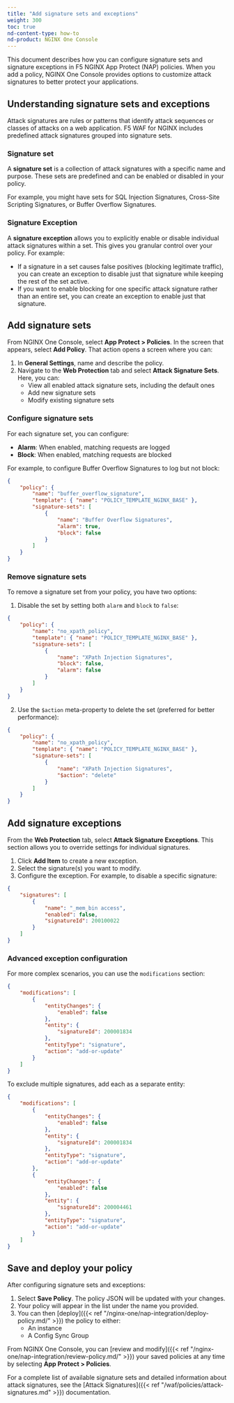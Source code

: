 ```yaml
---
title: "Add signature sets and exceptions"
weight: 300
toc: true
nd-content-type: how-to
nd-product: NGINX One Console
---
```


This document describes how you can configure signature sets and signature exceptions in F5 NGINX App Protect (NAP) policies. When you add a policy, NGINX One Console provides options to customize attack signatures to better protect your applications.

## Understanding signature sets and exceptions

Attack signatures are rules or patterns that identify attack sequences or classes of attacks on a web application. F5 WAF for NGINX includes predefined attack signatures grouped into signature sets.

### Signature set
A **signature set** is a collection of attack signatures with a specific name and purpose. These sets are predefined and can be enabled or disabled in your policy. 

For example, you might have sets for SQL Injection Signatures, Cross-Site Scripting Signatures, or Buffer Overflow Signatures.

### Signature Exception
A **signature exception** allows you to explicitly enable or disable individual attack signatures within a set. This gives you granular control over your policy. For example:
- If a signature in a set causes false positives (blocking legitimate traffic), you can create an exception to disable just that signature while keeping the rest of the set active.
- If you want to enable blocking for one specific attack signature rather than an entire set, you can create an exception to enable just that signature.

## Add signature sets

From NGINX One Console, select **App Protect > Policies**. In the screen that appears, select **Add Policy**. That action opens a screen where you can:

1. In **General Settings**, name and describe the policy.
2. Navigate to the **Web Protection** tab and select **Attack Signature Sets**. Here, you can:
   - View all enabled attack signature sets, including the default ones
   - Add new signature sets
   - Modify existing signature sets

### Configure signature sets

For each signature set, you can configure:
- **Alarm**: When enabled, matching requests are logged
- **Block**: When enabled, matching requests are blocked

For example, to configure Buffer Overflow Signatures to log but not block:

```json
{
    "policy": {
        "name": "buffer_overflow_signature",
        "template": { "name": "POLICY_TEMPLATE_NGINX_BASE" },
        "signature-sets": [
            {
                "name": "Buffer Overflow Signatures",
                "alarm": true,
                "block": false
            }
        ]
    }
}
```

### Remove signature sets

To remove a signature set from your policy, you have two options:

1. Disable the set by setting both `alarm` and `block` to `false`:

```json
{
    "policy": {
        "name": "no_xpath_policy",
        "template": { "name": "POLICY_TEMPLATE_NGINX_BASE" },
        "signature-sets": [
            {
                "name": "XPath Injection Signatures",
                "block": false,
                "alarm": false
            }
        ]
    }
}
```

2. Use the `$action` meta-property to delete the set (preferred for better performance):

```json
{
    "policy": {
        "name": "no_xpath_policy",
        "template": { "name": "POLICY_TEMPLATE_NGINX_BASE" },
        "signature-sets": [
            {
                "name": "XPath Injection Signatures",
                "$action": "delete"
            }
        ]
    }
}
```

## Add signature exceptions

From the **Web Protection** tab, select **Attack Signature Exceptions**. This section allows you to override settings for individual signatures.

1. Click **Add Item** to create a new exception.
2. Select the signature(s) you want to modify.
3. Configure the exception. For example, to disable a specific signature:

```json
{
    "signatures": [
        {
            "name": "_mem_bin access",
            "enabled": false,
            "signatureId": 200100022
        }
    ]
}
```

### Advanced exception configuration

For more complex scenarios, you can use the `modifications` section:

```json
{
    "modifications": [
        {
            "entityChanges": {
                "enabled": false
            },
            "entity": {
                "signatureId": 200001834
            },
            "entityType": "signature",
            "action": "add-or-update"
        }
    ]
}
```

To exclude multiple signatures, add each as a separate entity:

```json
{
    "modifications": [
        {
            "entityChanges": {
                "enabled": false
            },
            "entity": {
                "signatureId": 200001834
            },
            "entityType": "signature",
            "action": "add-or-update"
        },
        {
            "entityChanges": {
                "enabled": false
            },
            "entity": {
                "signatureId": 200004461
            },
            "entityType": "signature",
            "action": "add-or-update"
        }
    ]
}
```

## Save and deploy your policy

After configuring signature sets and exceptions:

1. Select **Save Policy**. The policy JSON will be updated with your changes.
2. Your policy will appear in the list under the name you provided.
3. You can then [deploy]({{< ref "/nginx-one/nap-integration/deploy-policy.md/" >}}) the policy to either:
   - An instance
   - A Config Sync Group

From NGINX One Console, you can [review and modify]({{< ref "/nginx-one/nap-integration/review-policy.md/" >}}) your saved policies at any time by selecting **App Protect > Policies**.

For a complete list of available signature sets and detailed information about attack signatures, see the [Attack Signatures]({{< ref "/waf/policies/attack-signatures.md" >}}) documentation.

